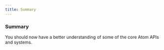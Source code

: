 ```yaml
---
title: Summary
---
```


### Summary

You should now have a better understanding of some of the core Atom APIs and systems.
